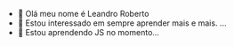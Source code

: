 - 👋 Olá meu nome é Leandro Roberto
- 👀 Estou interessado em sempre aprender mais e mais. ...
- 🌱 Estou aprendendo JS no momento...


<!---
leandroroberto/leandroroberto is a ✨ special ✨ repository because its `README.md` (this file) appears on your GitHub profile.
You can click the Preview link to take a look at your changes.
--->
